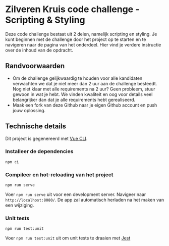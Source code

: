 # Zilveren Kruis code challenge - Scripting & Styling
Deze code challenge bestaat uit 2 delen, namelijk scripting en styling. Je kunt beginnen met de challenge door het project op te starten en te navigeren naar de pagina
van het onderdeel. Hier vind je verdere instructie over de inhoud van de opdracht.

## Randvoorwaarden
- Om de challenge gelijkwaardig te houden voor alle kandidaten verwachten we dat je niet meer dan 2 uur aan de challenge besteedt. Nog niet klaar met alle requirements na 2 uur? Geen probleem, stuur gewoon in wat je hebt. We vinden kwaliteit en oog voor details veel belangrijker dan dat je alle requirements hebt gerealiseerd.
- Maak een fork van deze Github naar je eigen Github account en push jouw oplossing.

## Technische details

Dit project is gegenereerd met [Vue CLI](https://github.com/vuejs/vue-cli).

### Installeer de dependencies
```
npm ci
```

### Compileer en hot-reloading van het project
```
npm run serve
```
Voer `npm run serve` uit voor een development server. Navigeer naar `http://localhost:8080/`. De app zal automatisch herladen na het maken van een wijziging.

### Unit tests
```
npm run test:unit
```
Voer `npm run test:unit` uit om unit tests te draaien met [Jest](https://jestjs.io/)
